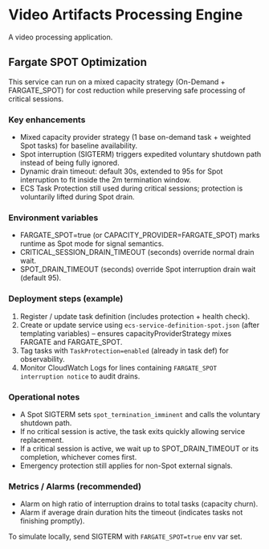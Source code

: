 # Video Artifacts Processing Engine

A video processing application.

## Fargate SPOT Optimization

This service can run on a mixed capacity strategy (On-Demand + FARGATE_SPOT) for cost reduction while preserving safe processing of critical sessions.

### Key enhancements

* Mixed capacity provider strategy (1 base on-demand task + weighted Spot tasks) for baseline availability.
* Spot interruption (SIGTERM) triggers expedited voluntary shutdown path instead of being fully ignored.
* Dynamic drain timeout: default 30s, extended to 95s for Spot interruption to fit inside the 2m termination window.
* ECS Task Protection still used during critical sessions; protection is voluntarily lifted during Spot drain.

### Environment variables

* FARGATE_SPOT=true (or CAPACITY_PROVIDER=FARGATE_SPOT) marks runtime as Spot mode for signal semantics.
* CRITICAL_SESSION_DRAIN_TIMEOUT (seconds) override normal drain wait.
* SPOT_DRAIN_TIMEOUT (seconds) override Spot interruption drain wait (default 95).

### Deployment steps (example)

1. Register / update task definition (includes protection + health check).
2. Create or update service using `ecs-service-definition-spot.json` (after templating variables) – ensures capacityProviderStrategy mixes FARGATE and FARGATE_SPOT.
3. Tag tasks with `TaskProtection=enabled` (already in task def) for observability.
4. Monitor CloudWatch Logs for lines containing `FARGATE_SPOT interruption notice` to audit drains.

### Operational notes

* A Spot SIGTERM sets `spot_termination_imminent` and calls the voluntary shutdown path.
* If no critical session is active, the task exits quickly allowing service replacement.
* If a critical session is active, we wait up to SPOT_DRAIN_TIMEOUT or its completion, whichever comes first.
* Emergency protection still applies for non-Spot external signals.

### Metrics / Alarms (recommended)

* Alarm on high ratio of interruption drains to total tasks (capacity churn).
* Alarm if average drain duration hits the timeout (indicates tasks not finishing promptly).

To simulate locally, send SIGTERM with `FARGATE_SPOT=true` env var set.
